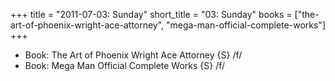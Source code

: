 +++
title = "2011-07-03: Sunday"
short_title = "03: Sunday"
books = ["the-art-of-phoenix-wright-ace-attorney", "mega-man-official-complete-works"]
+++


* Book: The Art of Phoenix Wright Ace Attorney {S} /f/
* Book: Mega Man Official Complete Works {S} /f/
